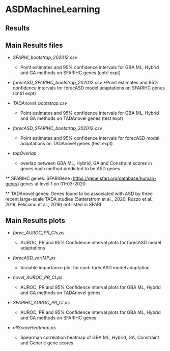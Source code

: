 # ASDMachineLearning
## Results

## Main Results files

* *SFARHI_bootstrap_202012.csv*
    * Point estimates and 95% confidence intervals for GBA ML, Hybrid and GA methods on SFARIHC genes (cntrl expt)
    
* *forecASD_SFARIHC_bootstrap_202012.csv*
    *Point estimates and 95% confidence intervals for forecASD model adaptations on SFARIHC genes (cntrl expt)

* *TADAnovel_bootstrap.csv*
    * Point estimates and 95% confidence intervals for GBA ML, Hybrid and GA methods on TADAnovel genes (test expt)
    
* *forecASD_SFARIHC_bootstrap_202012.csv*
    * Point estimates and 95% confidence intervals for forecASD model adaptations on TADAnovel genes (test expt)

* *topOverlap*
    * overlap between GBA ML, Hybrid, GA and Constraint scores in genes each method predicted to be ASD genes

** SFARIHC genes: SFARIGene (https://gene.sfari.org/database/human-gene/) genes at level 1 on 01-03-2020

** TADAnovel genes: Genes found to be associated with ASD by three recent large-scale TADA studies (Satterstrom et al., 2020, Ruzzo et al., 2019, Feliciano et al., 2019) not listed in SFARI 

## Main Results plots

* *forec_AUROC_PR_CIs.ps*
    * AUROC, PR and 95% Confidence interval plots for forecASD model adaptations
    
* *forecASD_varIMP.ps*
    * Variable importance plot for each forecASD model adaptation

* *novel_AUROC_PR_CI.ps*
    * AUROC, PR and 95% Confidence interval plots for GBA ML, Hybrid and GA methods on TADAnovel genes
    
* *SFARIHC_AUROC_PR_CI.ps*
    * AUROC, PR and 95% Confidence interval plots for GBA ML, Hybrid and GA methods on SFARIHC genes

* *allScoreHeatmap.ps*
    * Spearman correlation heatmap of GBA ML, Hybrid, GA, Constraint and Generic gene scores
    
    

